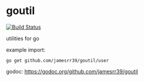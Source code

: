 # goutil

[![Build Status](https://travis-ci.org/jamesrr39/goutil.svg?branch=master)](https://travis-ci.org/jamesrr39/goutil)

utilities for go

example import:

    go get github.com/jamesrr39/goutil/user

godoc: https://godoc.org/github.com/jamesrr39/goutil
